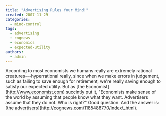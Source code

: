 ```yaml
---
title: "Advertising Rules Your Mind!"
created: 2007-11-29
categories: 
  - mind-control
tags: 
  - advertising
  - cognews
  - economics
  - expected-utility
authors: 
  - admin
---
```


According to most economists we humans really are extremely rational creatures---hyperrational really, since when we make errors in judgement, such as failing to save enough for retirement, we're really saving enough to satisfy our expected utility. But as \[the Economist\](http://www.economist.com) succintly put it, "Economists make sense of the world by assuming that people know what they want. Advertisers assume that they do not. Who is right?" Good question. And the answer is: \[the advertisers\](http://cognews.com/1185488770/index\_html).
